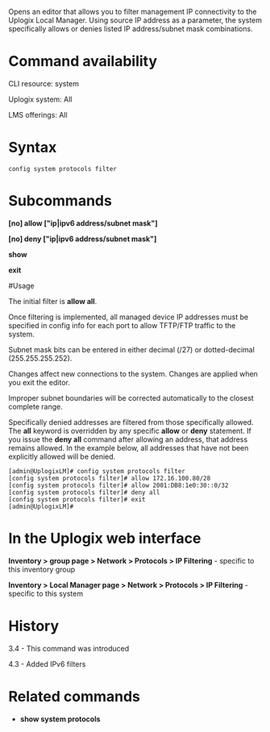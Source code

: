 <!-- 5.4 -->

Opens an editor that allows you to filter management IP connectivity to the Uplogix Local Manager. Using source IP address as a parameter, the system specifically allows or denies listed IP address/subnet mask combinations. 

# Command availability 

CLI resource: system

Uplogix system: All

LMS offerings: All

# Syntax 

```
config system protocols filter
```

# Subcommands 

**[no] allow ["ip|ipv6 address/subnet mask"]**

**[no] deny ["ip|ipv6 address/subnet mask"]**

**show**

**exit**

#Usage 

The initial filter is **allow all**.

Once filtering is implemented, all managed device IP addresses must be specified in config info for each port to allow TFTP/FTP traffic to the system.

Subnet mask bits can be entered in either decimal (/27) or dotted-decimal (255.255.255.252).

Changes affect new connections to the system. Changes are applied when you exit the editor.

Improper subnet boundaries will be corrected automatically to the closest complete range.

Specifically denied addresses are filtered from those specifically allowed. The **all** keyword is overridden by any specific **allow** or **deny** statement. If you issue the **deny all** command after allowing an address, that address remains allowed. In the example below, all addresses that have not been explicitly allowed will be denied. 

```
[admin@UplogixLM]# config system protocols filter
[config system protocols filter]# allow 172.16.100.80/28
[config system protocols filter]# allow 2001:DB8:1e0:30::0/32
[config system protocols filter]# deny all
[config system protocols filter]# exit
[admin@UplogixLM]#
```

# In the Uplogix web interface

**Inventory > group page > Network > Protocols > IP Filtering** - specific to this inventory group

**Inventory > Local Manager page > Network > Protocols > IP Filtering** - specific to this system

# History 

3.4 - This command was introduced

4.3 - Added IPv6 filters

# Related commands 

- **show system protocols**
